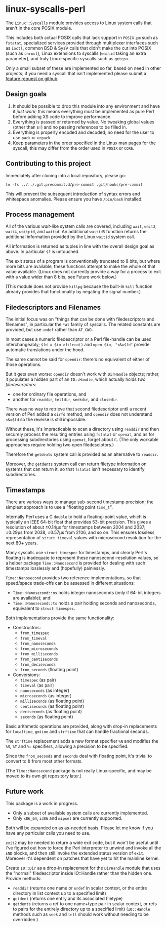 # linux-syscalls-perl

The `Linux::Syscalls` module provides access to Linux system calls that aren't
in the core POSIX module.

This includes both actual POSIX calls that lack support in `POSIX.pm` such as
`fstatat`, specialized services provided through multiplexer interfaces such as
`ioctl`, common BSD & SysV calls that didn't make the cut into POSIX (such as
`chroot`), Linux extensions to syscalls (`waitid` taking an extra parameter),
and truly Linux-specific syscalls such as `getcpu`.

Only a small subset of these are implemented so far, based on need in other
projects; if you need a syscall that isn't implemented please submit a [feature
request on github](https://github.com/kurahaupo/linux-syscalls-perl/issues).

## Design goals

1. It should be possible to drop this module into any environment and have it
   _just work_; this means everything must be implemented as pure Perl before
   adding XS code to improve performance.
2. Everything is passed or returned by value. No tweaking global values (other
   than `$!`) and no passing references to be filled in.
3. Everything is properly encoded and decoded; no need for the user to use
   `pack` or `unpack`.
4. Keep parameters in the order specified in the Linux man pages for the
   syscall; this may differ from the order used in `POSIX` or `CORE`.

## Contributing to this project

Immediately after cloning into a local repository, please go:

    ln -fs ../../.git.precommit.d/pre-commit .git/hooks/pre-commit

This will prevent the subsequent introduction of syntax errors and whitespace
anomalies. Please ensure you have `/bin/bash` installed.

## Process management

All of the various *wait*-like system calls are covered, including `wait`,
`wait3`, `wait4`, `waitpid`, and `waitid`. An additional `waitid5` function
returns the additional information provided by the Linux `waitid` system call.

All information is returned as tuples in line with the overall design goal as
above. In particular `$?` is untouched.

The exit status of a program is conventionally truncated to 8 bits, but where
more bits are available, these functions attempt to make the whole of that
value available. (Linux does not currently provide a way for a process to exit
with a value wider than 8 bits; see Future work below.)

(This module does not provide `killpg` because the built-in `kill` function
already provides that functionality by negating the signal number.)

## Filedescriptors and Filenames

The initial focus was on "things that can be done with filedescriptors and
filenames", in particular the `*at` family of syscalls. The related constants
are provided, but use `undef` rather than `AT_CWD`.

In most cases a numeric filedescriptor or a Perl file-handle can be used
interchangeably; `$fd = $io->fileno()` and `open $io, "<&=$fd"` provide
automatic translations under the hood.

The same cannot be said for `opendir`: there's no equivalent of either of those
operations.

But it gets even worse: `opendir` doesn't work with `DirHandle` objects;
rather, it populates a hidden part of an `IO::Handle`, which actually holds
*two filedescriptors*:
 * one for ordinary file operations, and
 * another for `readdir`, `telldir`, `seekdir`, and `closedir`.

There was no way to retrieve that second filedescriptor until a recent version
of Perl added a `dirfd` method, and `opendir` does not understand `<&=$fd` so
the reverse is still impossible.

Without these, it's impracticable to scan a directory using `readdir` and then
securely process the resulting entries using `fstatat` or `openat`, and as for
processing subdirectories using `openat`, forget about it. (The only workable
approaches require holding two open filedesciptors.)

Therefore the `getdents` system call is provided as an alternative to
`readdir`.

Moreover, the `getdents` system call can return filetype information on systems
that can return it, so that `fstatat` isn't necessary to identify
subdirectories.

## Timestamps

There are various ways to manage sub-second timestamp precision; the simplest
approach is to use a "floating point `time_t`".

Internally Perl uses a C `double` to hold a floating-point value, which is
typically an IEEE 64-bit float that provides 53-bit precision. This gives a
resolution of about ±0.14µs for timestamps between 2004 and 2037; ±0.29µs from
2038, ±0.57µs from 2106, and so on. This ensures lossless representation of
`struct timeval` values with microsecond resolution for the next 80+ years.

Many syscalls use `struct timespec` for timestamps, and clearly Perl's floating
is inadequate to represent these nanosecond-resolution values, so a helper
package `Time::Nanosecond` is provided for dealing with such timestamps
losslessly and (hopefully) painlessly.

`Time::Nanosecond` provides two reference implementations, so that
speed/space trade-offs can be assessed in different situations:
  * `Time::Nanosecond::ns` holds integer nanoseconds (only if 64-bit integers
    are available); and
  * `Time::Nanosecond::ts` holds a pair holding seconds and nanoseconds,
    equivalent to `struct timespec`.

Both implementations provide the same functionality:

* Constructors:
  * `from_timespec`
  * `from_timeval`
  * `from_nanoseconds`
  * `from_microseconds`
  * `from_milliseconds`
  * `from_centiseconds`
  * `from_deciseconds`
  * `from_seconds` (floating point)
* Conversions:
  * `timespec` (as pair)
  * `timeval` (as pair)
  * `nanoseconds` (as integer)
  * `microseconds` (as integer)
  * `milliseconds` (as floating point)
  * `centiseconds` (as floating point)
  * `deciseconds` (as floating point)
  * `seconds` (as floating point)

Basic arithmetic operations are provided, along with drop-in replacements for
`localtime`, `gmtime` and `strftime` that can handle fractional seconds.

The `strftime` replacement adds a new format specifier `%N` and modifies the
`%S`, `%T` and `%s` specifiers, allowing a precision to be specified.

Since the `from_seconds` and `seconds` deal with floating point, it's trivial to
convert to & from most other formats.

(The `Time::Nanosecond` package is not really Linux-specific, and may be moved
to its own git repository later.)

## Future work

This package is a work in progress.

* Only a subset of available system calls are currently implemented.
* Only `x86_64`, `i386` and `mipsel` are currently supported.

Both will be expanded on as as-needed basis. Please let me know if you have any
particular calls you need to use.

`exit2` may be needed to return a wide exit code, but it won't be useful until
I've figured out how to force the Perl interpreter to unwind and invoke all the
`END` blocks, and then still invoke the extended status version of `exit`.
Moreover it's dependent on patches that have yet to hit the mainline kernel.

Create `IO::Dir` as a drop-in replacement for the `DirHandle` module that uses
the "normal" filedescriptor inside IO::Handle rather than the hidden one. Provide
methods:
  * `readdir` (returns one name or `undef` in scalar context, or the entire
    directory in list context up to a specified limit)
  * `getdent` (returns one entry and its associated filetype)
  * `getdents` (returns a ref to one name+type pair in scalar context, or
    refs to pairs for the entirely directory up to a specified limit)
(`IO::Handle`  methods such as `seek` and `tell` should work without needing to
be overridden.)
